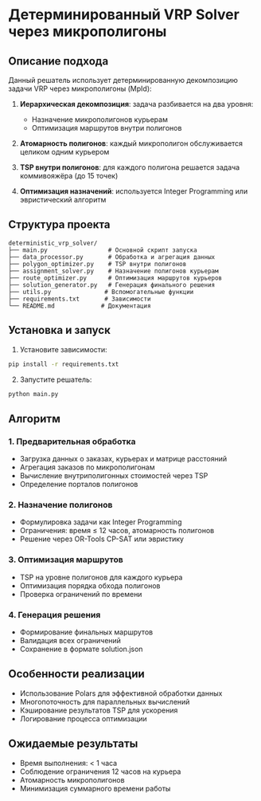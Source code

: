 # Детерминированный VRP Solver через микрополигоны

## Описание подхода

Данный решатель использует детерминированную декомпозицию задачи VRP через микрополигоны (MpId):

1. **Иерархическая декомпозиция**: задача разбивается на два уровня:
   - Назначение микрополигонов курьерам
   - Оптимизация маршрутов внутри полигонов

2. **Атомарность полигонов**: каждый микрополигон обслуживается целиком одним курьером

3. **TSP внутри полигонов**: для каждого полигона решается задача коммивояжёра (до 15 точек)

4. **Оптимизация назначений**: используется Integer Programming или эвристический алгоритм

## Структура проекта

```
deterministic_vrp_solver/
├── main.py                 # Основной скрипт запуска
├── data_processor.py       # Обработка и агрегация данных
├── polygon_optimizer.py    # TSP внутри полигонов
├── assignment_solver.py    # Назначение полигонов курьерам
├── route_optimizer.py      # Оптимизация маршрутов курьеров
├── solution_generator.py   # Генерация финального решения
├── utils.py               # Вспомогательные функции
├── requirements.txt       # Зависимости
└── README.md             # Документация
```

## Установка и запуск

1. Установите зависимости:
```bash
pip install -r requirements.txt
```

2. Запустите решатель:
```bash
python main.py
```

## Алгоритм

### 1. Предварительная обработка
- Загрузка данных о заказах, курьерах и матрице расстояний
- Агрегация заказов по микрополигонам
- Вычисление внутриполигонных стоимостей через TSP
- Определение порталов полигонов

### 2. Назначение полигонов
- Формулировка задачи как Integer Programming
- Ограничения: время ≤ 12 часов, атомарность полигонов
- Решение через OR-Tools CP-SAT или эвристику

### 3. Оптимизация маршрутов
- TSP на уровне полигонов для каждого курьера
- Оптимизация порядка обхода полигонов
- Проверка ограничений по времени

### 4. Генерация решения
- Формирование финальных маршрутов
- Валидация всех ограничений
- Сохранение в формате solution.json

## Особенности реализации

- Использование Polars для эффективной обработки данных
- Многопоточность для параллельных вычислений
- Кэширование результатов TSP для ускорения
- Логирование процесса оптимизации

## Ожидаемые результаты

- Время выполнения: < 1 часа
- Соблюдение ограничения 12 часов на курьера
- Атомарность микрополигонов
- Минимизация суммарного времени работы
